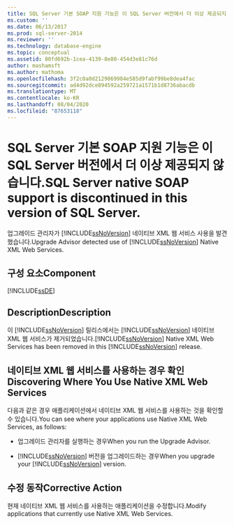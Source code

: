 ```yaml
---
title: SQL Server 기본 SOAP 지원 기능은 이 SQL Server 버전에서 더 이상 제공되지 않습니다. | Microsoft Docs
ms.custom: ''
ms.date: 06/13/2017
ms.prod: sql-server-2014
ms.reviewer: ''
ms.technology: database-engine
ms.topic: conceptual
ms.assetid: 80fd692b-1cea-4139-8e80-454d3e81c76d
author: mashamsft
ms.author: mathoma
ms.openlocfilehash: 3f2c0a0d2129869984e585d9fabf99be8dea4fac
ms.sourcegitcommit: ad4d92dce894592a259721a1571b1d8736abacdb
ms.translationtype: MT
ms.contentlocale: ko-KR
ms.lasthandoff: 08/04/2020
ms.locfileid: "87653118"
---
```

# <a name="sql-server-native-soap-support-is-discontinued-in-this-version-of-sql-server"></a><span data-ttu-id="88b01-103">SQL Server 기본 SOAP 지원 기능은 이 SQL Server 버전에서 더 이상 제공되지 않습니다.</span><span class="sxs-lookup"><span data-stu-id="88b01-103">SQL Server native SOAP support is discontinued in this version of SQL Server.</span></span>
  <span data-ttu-id="88b01-104">업그레이드 관리자가 [!INCLUDE[ssNoVersion](../../includes/ssnoversion-md.md)] 네이티브 XML 웹 서비스 사용을 발견했습니다.</span><span class="sxs-lookup"><span data-stu-id="88b01-104">Upgrade Advisor detected use of [!INCLUDE[ssNoVersion](../../includes/ssnoversion-md.md)] Native XML Web Services.</span></span>  
  
## <a name="component"></a><span data-ttu-id="88b01-105">구성 요소</span><span class="sxs-lookup"><span data-stu-id="88b01-105">Component</span></span>  
 [!INCLUDE[ssDE](../../includes/ssde-md.md)]  
  
## <a name="description"></a><span data-ttu-id="88b01-106">Description</span><span class="sxs-lookup"><span data-stu-id="88b01-106">Description</span></span>  
 <span data-ttu-id="88b01-107">이 [!INCLUDE[ssNoVersion](../../includes/ssnoversion-md.md)] 릴리스에서는 [!INCLUDE[ssNoVersion](../../includes/ssnoversion-md.md)] 네이티브 XML 웹 서비스가 제거되었습니다.</span><span class="sxs-lookup"><span data-stu-id="88b01-107">[!INCLUDE[ssNoVersion](../../includes/ssnoversion-md.md)] Native XML Web Services has been removed in this [!INCLUDE[ssNoVersion](../../includes/ssnoversion-md.md)] release.</span></span>  
  
## <a name="discovering-where-you-use-native-xml-web-services"></a><span data-ttu-id="88b01-108">네이티브 XML 웹 서비스를 사용하는 경우 확인</span><span class="sxs-lookup"><span data-stu-id="88b01-108">Discovering Where You Use Native XML Web Services</span></span>  
 <span data-ttu-id="88b01-109">다음과 같은 경우 애플리케이션에서 네이티브 XML 웹 서비스를 사용하는 것을 확인할 수 있습니다.</span><span class="sxs-lookup"><span data-stu-id="88b01-109">You can see where your applications use Native XML Web Services, as follows:</span></span>  
  
-   <span data-ttu-id="88b01-110">업그레이드 관리자를 실행하는 경우</span><span class="sxs-lookup"><span data-stu-id="88b01-110">When you run the Upgrade Advisor.</span></span>  
  
-   <span data-ttu-id="88b01-111">[!INCLUDE[ssNoVersion](../../includes/ssnoversion-md.md)] 버전을 업그레이드하는 경우</span><span class="sxs-lookup"><span data-stu-id="88b01-111">When you upgrade your [!INCLUDE[ssNoVersion](../../includes/ssnoversion-md.md)] version.</span></span>  
  
## <a name="corrective-action"></a><span data-ttu-id="88b01-112">수정 동작</span><span class="sxs-lookup"><span data-stu-id="88b01-112">Corrective Action</span></span>  
 <span data-ttu-id="88b01-113">현재 네이티브 XML 웹 서비스를 사용하는 애플리케이션을 수정합니다.</span><span class="sxs-lookup"><span data-stu-id="88b01-113">Modify applications that currently use Native XML Web Services.</span></span>  
  
  
